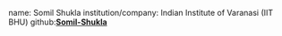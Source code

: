 name: Somil Shukla
institution/company: Indian Institute of Varanasi (IIT BHU)
github:[**Somil-Shukla**](https://github.com/Somil-Shukla)
